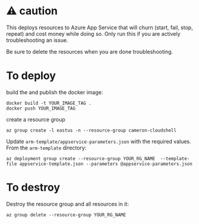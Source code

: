 # :warning: caution

This deploys resources to Azure App Service that will churn (start, fail, stop, repeat) and cost money while doing so. Only run this if you are actively troubleshooting an issue. 

Be sure to delete the resources when you are done troubleshooting.

# To deploy

build the and publish the docker image:

```shell
docker build -t YOUR_IMAGE_TAG .
docker push YOUR_IMAGE_TAG
```

create a resource group

```shell
az group create -l eastus -n --resource-group cameron-cloudshell
```

Update `arm-template/appservice-parameters.json` with the required values. From the `arm-template` directory:

```shell
az deployment group create --resource-group YOUR_RG_NAME  --template-file appservice-template.json --parameters @appservice-parameters.json
```

# To destroy

Destroy the resource group and all resources in it:

```shell
az group delete --resource-group YOUR_RG_NAME
```
